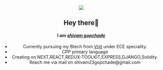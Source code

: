 <div align="center">
<img src="https://images.weserv.nl/?url=avatars.githubusercontent.com/u/83418111?v=4&h=300&w=300&fit=cover&mask=circle&maxage=7d">
<h2>Hey there👋</h2>
<h4>I am <i><a href="https://www.instagram.com/shiva_m_23_6/">shivam gopchade</a></i></h4>
<ul>
<li>Currently pursuing my Btech from <a href="https://vnit.ac.in/">Vnit</a> under ECE speciality.
<li>CPP primary language</li>
<li>Creating on NEXT,REACT,REDUX-TOOLKIT,EXPRESS,DJANGO,Solidity.
<li>Reach me via mail on shivam23gopchade@gmail.com</li>
</ul>
</div>
